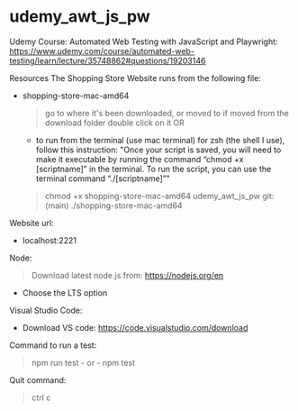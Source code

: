 # udemy_awt_js_pw

Udemy Course:
Automated Web Testing with JavaScript and Playwright: https://www.udemy.com/course/automated-web-testing/learn/lecture/35748862#questions/19203146

Resources
The Shopping Store Website runs from the following file:

- shopping-store-mac-amd64

  > go to where it's been downloaded, or moved to if moved from the download folder
  > double click on it
  > OR

  - to run from the terminal (use mac terminal) for zsh (the shell I use), follow this instruction:
    "Once your script is saved, you will need to make it executable by running the command “chmod +x [scriptname]” in the terminal. To run the script, you can use the terminal command “./[scriptname]”"

  > chmod +x shopping-store-mac-amd64
  > udemy_awt_js_pw git:(main) ./shopping-store-mac-amd64

Website url:

- localhost:2221

Node:

> Download latest node.js from: https://nodejs.org/en

- Choose the LTS option

Visual Studio Code:

- Download VS code: https://code.visualstudio.com/download

Command to run a test:

> npm run test - or - npm test

Quit command:

> ctrl c

